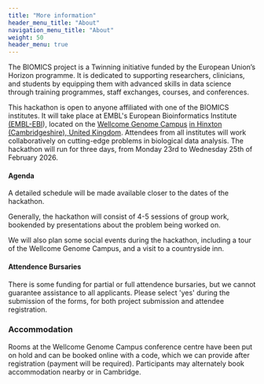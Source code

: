 ```yaml
---
title: "More information"
header_menu_title: "About"
navigation_menu_title: "About"
weight: 50
header_menu: true
---
```


The BIOMICS project is a Twinning initiative funded by the European Union’s Horizon programme. It is dedicated to supporting researchers, clinicians, and students by equipping them with advanced skills in data science through training programmes, staff exchanges, courses, and conferences.

This hackathon is open to anyone affiliated with one of the BIOMICS institutes. It will take place at EMBL's European Bioinformatics Institute [(EMBL-EBI](https://www.ebi.ac.uk/)), located on the [Wellcome Genome Campus](https://www.wellcomegenomecampus.org/) [in Hinxton (Cambridgeshire), United Kingdom](https://www.openstreetmap.org/#map=16/52.07867/0.18460). Attendees from all institutes will work collaboratively on cutting-edge problems in biological data analysis. The hackathon will run for three days, from Monday 23rd to Wednesday 25th of February 2026.


#### Agenda
A detailed schedule will be made available closer to the dates of the hackathon.

Generally, the hackathon will consist of 4-5 sessions of group work, bookended by presentations about the problem being worked on.

We will also plan some social events during the hackathon, including a tour of the Wellcome Genome Campus, and a visit to a countryside inn.

#### Attendence Bursaries
There is some funding for partial or full attendence bursaries, but we cannot guarantee assistance to all applicants. 
Please select 'yes' during the submission of the forms, for both project submission and attendee registration.

### Accommodation
Rooms at the Wellcome Genome Campus conference centre have been put on hold and can be booked online with a code, which we can provide after registration (payment will be required). Participants may alternately book accommodation nearby or in Cambridge. 

